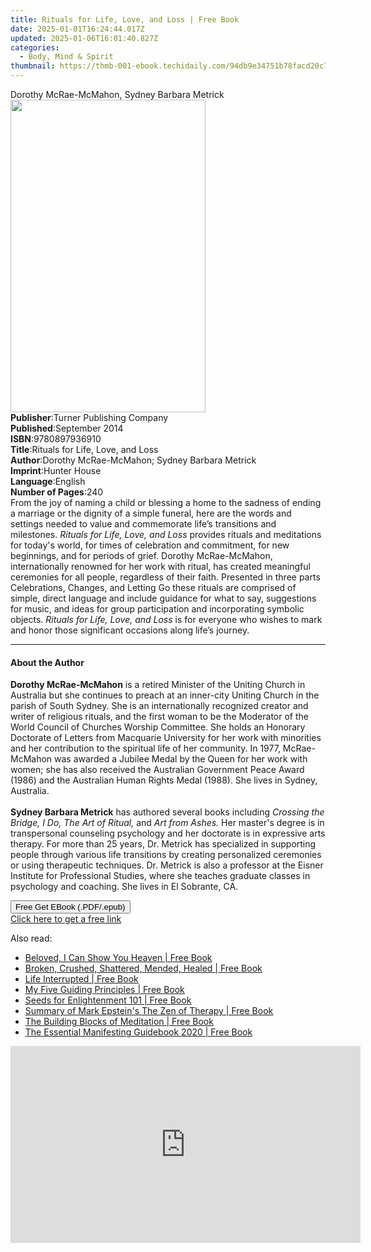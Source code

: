 ```yaml
---
title: Rituals for Life, Love, and Loss | Free Book
date: 2025-01-01T16:24:44.017Z
updated: 2025-01-06T16:01:40.827Z
categories:
  - Body, Mind & Spirit
thumbnail: https://thmb-001-ebook.techidaily.com/94db9e34751b78facd20c79dc5840d7ac0e75cba816d9bed1914107f52000d16.jpg
---
```

<main id="book-container">
  <div class="flex flex-col">
    <div class="book-brief flex-1 py-6 px-4 sm:p-6 md:py-10 md:px-8">
      <!-- brief-->
      <div class="book-brief-main">
        Dorothy McRae-McMahon, Sydney Barbara Metrick
      </div>
    </div>
    <div
      class="book-meta-info flex-1 grid gap-4 col-start-1 col-end-3 row-start-1 sm:mb-6 sm:grid-cols-4 lg:gap-6 lg:col-start-2 lg:row-end-6 lg:row-span-6 lg:mb-0"
    >
      <div
        class="book-meta-info-left place-content-center mt-4 p-4 text-sm leading-6 col-start-2 col-span-2 dark:text-slate-400"
      >
        <img
          class="w-full h-500 object-cover rounded-lg sm:h-255 sm:col-span-2 lg:col-span-full"
          src="https://img-001-ebook.techidaily.com/8d610b3c5900a88b839834c5d186f7dcac631e57bb4da37ef8a5044a31604381.jpg"
          alt=""
          width="312"
          height="500"
        />
      </div>
      <div
        class="book-meta-info-right mt-2 col-start-1 row-start-2 col-span-3 self-center"
      >
        <!-- meta data  -->
        <div class="flex flex-col px-4 md:px-8">
          <div class="flex-1">
            <strong>Publisher</strong>:<span class="px-2"
              >Turner Publishing Company</span
            >
          </div>
          <div class="flex-1">
            <strong>Published</strong>:<span class="px-2">September 2014</span>
          </div>
          <div class="flex-1">
            <strong>ISBN</strong>:<span class="px-2">9780897936910</span>
          </div>
          <div class="flex-1">
            <strong>Title</strong>:<span class="px-2"
              >Rituals for Life, Love, and Loss</span
            >
          </div>
          <div class="flex-1">
            <strong>Author</strong>:<span class="px-2"
              >Dorothy McRae-McMahon; Sydney Barbara Metrick</span
            >
          </div>
          <div class="flex-1">
            <strong>Imprint</strong>:<span class="px-2">Hunter House</span>
          </div>
          <div class="flex-1">
            <strong>Language</strong>:<span class="px-2">English</span>
          </div>
          <div class="flex-1">
            <strong>Number of Pages</strong>:<span class="px-2">240</span>
          </div>
        </div>
      </div>
    </div>
    <div class="book-description flex-1 py-6 px-4 sm:p-6 md:py-10 md:px-8">
      <div class="book-description-main">
        <div accordion-content="" id="description">
          From the joy of naming a child or blessing a home to the sadness of
          ending a marriage or the dignity of a simple funeral, here are the
          words and settings needed to value and commemorate life’s transitions
          and milestones. <i>Rituals for Life, Love, and Loss</i> provides
          rituals and meditations for today's world, for times of celebration
          and commitment, for new beginnings, and for periods of grief. Dorothy
          McRae-McMahon, internationally renowned for her work with ritual, has
          created meaningful ceremonies for all people, regardless of their
          faith. Presented in three parts Celebrations, Changes, and Letting Go
          these rituals are comprised of simple, direct language and include
          guidance for what to say, suggestions for music, and ideas for group
          participation and incorporating symbolic objects.
          <i>Rituals for Life, Love, and Loss</i> is for everyone who wishes to
          mark and honor those significant occasions along life’s journey.<br />
        </div>
      </div>
    </div>
    <div class="book-excerpts flex-1 py-6 px-4 sm:p-6 md:py-10 md:px-8">
      <!-- excerpts-->
      <div class="book-excerpts-main">
        <hr />
        <h4 class="placeholder placeholder-heading">
          <span>About the Author</span>
        </h4>
        <p>
          <b>Dorothy McRae-McMahon</b> is a retired Minister of the Uniting
          Church in Australia but she continues to preach at an inner-city
          Uniting Church in the parish of South Sydney. She is an
          internationally recognized creator and writer of religious rituals,
          and the first woman to be the Moderator of the World Council of
          Churches Worship Committee. She holds an Honorary Doctorate of Letters
          from Macquarie University for her work with minorities and her
          contribution to the spiritual life of her community. In 1977,
          McRae-McMahon was awarded a Jubilee Medal by the Queen for her work
          with women; she has also received the Australian Government Peace
          Award (1986) and the Australian Human Rights Medal (1988). She lives
          in Sydney, Australia.<br /><br /><b>Sydney Barbara Metrick</b> has
          authored several books including
          <i>Crossing the Bridge, I Do, The Art of Ritual,</i> and
          <i>Art from Ashes.</i> Her master's degree is in transpersonal
          counseling psychology and her doctorate is in expressive arts therapy.
          For more than 25 years, Dr. Metrick has specialized in supporting
          people through various life transitions by creating personalized
          ceremonies or using therapeutic techniques. Dr. Metrick is also a
          professor at the Eisner Institute for Professional Studies, where she
          teaches graduate classes in psychology and coaching. She lives in El
          Sobrante, CA.<br />
        </p>
      </div>
    </div>
    <div
      class="book-about-author flex-1 py-6 px-4 sm:p-6 md:py-10 md:px-8"
    ></div>
    <div class="book-free-get flex-1 py-6 px-4 sm:p-6 md:py-10 md:px-8">
      <button
        id="btn-free-get"
        class="bg-blue-500 hover:bg-blue-700 text-white font-bold py-2 px-4 rounded"
      >
        Free Get EBook (.PDF/.epub)
      </button>
      <div id="countdown-display" class="px-2 text-lg mt-2"></div>
      <a
        id="free-link"
        class="hidden bg-blue-500 hover:bg-blue-700 text-white font-bold py-2 px-4 rounded"
        href="https://www.ebooks.com/en-us/book/96498833/rituals-for-life-love-and-loss/dorothy-mcrae-mcmahon/"
        target="_blank"
        >Click here to get a free link</a
      >
    </div>
    <script>
      let countdownTime = 0;
      let countdownInterval = null;
      document
        .getElementById('btn-free-get')
        .addEventListener('click', startCountdown);
      function startCountdown() {
        countdownTime = new Date().getTime() + 60000 * 3;
        countdownInterval = setInterval(updateCountdown, 1000);
        document.getElementById('btn-free-get').disabled = true;
        document
          .getElementById('btn-free-get')
          .classList.add('bg-gray-500', 'cursor-not-allowed');
      }
      function updateCountdown() {
        let currentTime = new Date().getTime();
        let timeLeft = countdownTime - currentTime;
        let secondsLeft = Math.floor(timeLeft / 1000);
        document.getElementById('countdown-display').innerHTML =
          `Remaining time: ${secondsLeft} seconds.`;
        if (secondsLeft <= 0) {
          clearInterval(countdownInterval);
          document.getElementById('btn-free-get').classList.add('hidden');
          document.getElementById('free-link').classList.remove('hidden');
          document.getElementById('countdown-display').innerHTML = '';
        }
      }
    </script>
  </div>
</main>

<ins class="adsbygoogle"
      style="display:block"
      data-ad-client="ca-pub-7571918770474297"
      data-ad-slot="8358498916"
      data-ad-format="auto"
      data-full-width-responsive="true"></ins>
    

<span class="atpl-alsoreadstyle">Also read:</span>
<div><ul>
<li><a href="https://novels-ebooks.techidaily.com/210518965-9781777476014-beloved-i-can-show-you-heaven/"><u>Beloved, I Can Show You Heaven | Free Book</u></a></li>
<li><a href="https://novels-ebooks.techidaily.com/210519627-9781098095567-broken-crushed-shattered-mended-healed/"><u>Broken, Crushed, Shattered, Mended, Healed | Free Book</u></a></li>
<li><a href="https://novels-ebooks.techidaily.com/210519633-9781639034055-life-interrupted/"><u>Life Interrupted | Free Book</u></a></li>
<li><a href="https://novels-ebooks.techidaily.com/210519628-9781639615964-my-five-guiding-principles/"><u>My Five Guiding Principles | Free Book</u></a></li>
<li><a href="https://novels-ebooks.techidaily.com/210519630-9781639613229-seeds-for-enlightenment-101/"><u>Seeds for Enlightenment 101 | Free Book</u></a></li>
<li><a href="https://novels-ebooks.techidaily.com/210519925-9781669357605-summary-of-mark-epsteins-the-zen-of-therapy/"><u>Summary of Mark Epstein's The Zen of Therapy | Free Book</u></a></li>
<li><a href="https://novels-ebooks.techidaily.com/210519021-9798985440300-the-building-blocks-of-meditation/"><u>The Building Blocks of Meditation | Free Book</u></a></li>
<li><a href="https://novels-ebooks.techidaily.com/210518972-9781733301510-the-essential-manifesting-guidebook-2020/"><u>The Essential Manifesting Guidebook 2020 | Free Book</u></a></li>
</ul></div>

<!-- affiliate ads begin -->
<iframe width="560" height="315" src="https://www.youtube.com/embed/pejPLJBLmXw?si=WD97jA3doqbMCkCX" title="YouTube video player" frameborder="0" allow="accelerometer; autoplay; clipboard-write; encrypted-media; gyroscope; picture-in-picture; web-share" referrerpolicy="strict-origin-when-cross-origin" allowfullscreen></iframe>
<!-- affiliate ads end -->

